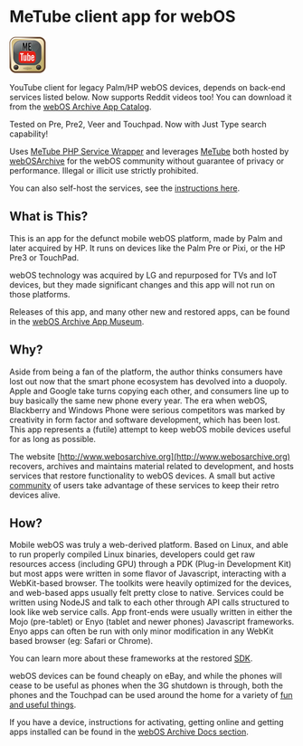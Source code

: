 # MeTube client app for webOS

![App Icon](icon.png)

YouTube client for legacy Palm/HP webOS devices, depends on back-end services listed below.
Now supports Reddit videos too!
You can download it from the [webOS Archive App Catalog](http://appcatalog.webosarchive.org).

Tested on Pre, Pre2, Veer and Touchpad. Now with Just Type search capability!

Uses [MeTube PHP Service Wrapper](https://github.com/codepoet80/metube-php-servicewrapper) and leverages [MeTube](https://github.com/alexta69/metube) both hosted by [webOSArchive](http://www.webosarchive.org) for the webOS community without guarantee of privacy or performance. Illegal or illicit use strictly prohibited. 

You can also self-host the services, see the [instructions here](https://github.com/codepoet80/metube-php-servicewrapper/blob/main/README.md).

## What is This?

This is an app for the defunct mobile webOS platform, made by Palm and later acquired by HP. It runs on devices like the Palm Pre or Pixi, or the HP
Pre3 or TouchPad. 

webOS technology was acquired by LG and repurposed for TVs and IoT devices, but they made significant changes and this app will not run on those platforms.

Releases of this app, and many other new and restored apps, can be found in the [webOS Archive App Museum](http://appcatalog.webosarchive.org).

## Why?

Aside from being a fan of the platform, the author thinks consumers have lost out now that the smart phone ecosystem has devolved into a duopoly.
Apple and Google take turns copying each other, and consumers line up to buy basically the same new phone every year. The era when webOS, Blackberry and 
Windows Phone were serious competitors was marked by creativity in form factor and software development, which has been lost. This app represents a (futile)
attempt to keep webOS mobile devices useful for as long as possible.

The website [http://www.webosarchive.org](http://www.webosarchive.org) recovers, archives and maintains material related to development, and hosts services
that restore functionality to webOS devices. A small but active [community](http://www.webosarchive.org/discord) of users take advantage of these services to keep their retro devices alive.

## How?

Mobile webOS was truly a web-derived platform. Based on Linux, and able to run properly compiled Linux binaries, developers could get raw resources access (including GPU) through a PDK (Plug-in Development Kit) but most apps were written in some flavor of Javascript, interacting with a WebKit-based browser. The toolkits were heavily optimized for the devices, and web-based apps usually felt pretty close to native. Services could be written using NodeJS and talk to each other through API calls structured to look like web service calls. App front-ends were usually written in either the Mojo (pre-tablet) or Enyo (tablet and newer phones) Javascript frameworks. Enyo apps can often be run with only minor modification in any WebKit based browser (eg: Safari or Chrome).

You can learn more about these frameworks at the restored [SDK](http://sdk.webosarchive.org).

webOS devices can be found cheaply on eBay, and while the phones will cease to be useful as phones when the 3G shutdown is through, both the phones and the Touchpad can be used around the home for a variety of [fun and useful things](http://www.webosarchive.org/docs/thingstotry/).

If you have a device, instructions for activating, getting online and getting apps installed can be found in the [webOS Archive Docs section](http://www.webosarchive.org/docs/activate/).
